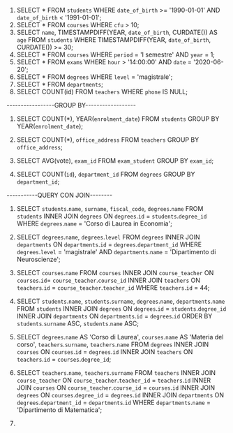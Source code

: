 1) SELECT * FROM `students` WHERE `date_of_birth` >= '1990-01-01' AND `date_of_birth` < '1991-01-01';  
2) SELECT * FROM `courses` WHERE `cfu` > 10;  
3) SELECT `name`, TIMESTAMPDIFF(YEAR, `date_of_birth`, CURDATE()) AS `age` FROM `students` WHERE TIMESTAMPDIFF(YEAR, `date_of_birth`, CURDATE()) >= 30;
4) SELECT * FROM `courses` WHERE `period` = 'I semestre' AND `year` = 1;  
5) SELECT * FROM `exams` WHERE `hour` > '14:00:00' AND `date` = '2020-06-20';  
6) SELECT * FROM `degrees` WHERE `level` = 'magistrale';  
7) SELECT * FROM `departments`;  
8) SELECT COUNT(id) FROM `teachers` WHERE `phone` IS NULL;  


-----------------GROUP BY------------------  

1) SELECT COUNT(*), YEAR(`enrolment_date`) FROM `students` GROUP BY YEAR(`enrolment_date`);

2) SELECT COUNT(*), `office_address` FROM `teachers` GROUP BY `office_address`;

3) SELECT AVG(vote), `exam_id` FROM `exam_student` GROUP BY `exam_id`;

4) SELECT COUNT(`id`), `department_id` FROM `degrees` GROUP BY `department_id`;



-----------QUERY CON JOIN--------  

1) SELECT `students`.`name`, `surname`, `fiscal_code`, `degrees`.`name` FROM `students` INNER JOIN `degrees` ON `degrees`.`id` = `students`.`degree_id` WHERE `degrees`.`name` = 'Corso di Laurea in Economia';

2) SELECT `degrees`.`name`, `degrees`.`level` FROM `degrees` INNER JOIN `departments` ON `departments`.`id` = `degrees`.`department_id` WHERE `degrees`.`level` = 'magistrale' AND `departments`.`name` = 'Dipartimento di Neuroscienze';

3) SELECT `courses`.`name` FROM `courses`
INNER JOIN `course_teacher`
ON `courses`.`id`= `course_teacher`.`course_id`
INNER JOIN `teachers`
ON `teachers`.`id` = `course_teacher`.`teacher_id`
WHERE `teachers`.`id` = 44;

4) SELECT `students`.`name`, `students`.`surname`, `degrees`.`name`, `departments`.`name`
FROM `students`
INNER JOIN `degrees`
ON `degrees`.`id` = `students`.`degree_id`
INNER JOIN `departments`
ON `departments`.`id` = `degrees`.`id`
ORDER BY `students`.`surname` ASC, `students`.`name` ASC;

5) SELECT `degrees`.`name` AS 'Corso di Laurea', `courses`.`name` AS 'Materia del corso', `teachers`.`surname`, `teachers`.`name` FROM `degrees`
INNER JOIN `courses`
ON `courses`.`id` = `degrees`.`id`
INNER JOIN `teachers`
ON `teachers`.`id` = `courses`.`degree_id`;

6) SELECT `teachers`.`name`, `teachers`.`surname` FROM `teachers`
INNER JOIN `course_teacher`
ON `course_teacher`.`teacher_id` = `teachers`.`id`
INNER JOIN `courses` 
ON `course_teacher`.`course_id` = `courses`.`id`
INNER JOIN `degrees`
ON `courses`.`degree_id` = `degrees`.`id`
INNER JOIN `departments`
ON `degrees`.`department_id` = `departments`.`id`
WHERE `departments`.`name` = 'Dipartimento di Matematica';

7) 

